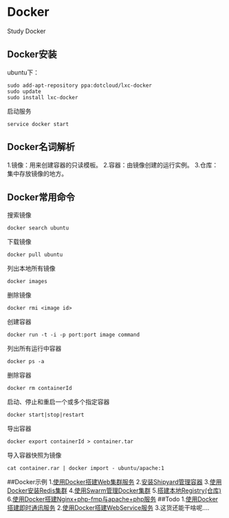 # Docker
  Study Docker

## Docker安装
  ubuntu下：
  ```
  sudo add-apt-repository ppa:dotcloud/lxc-docker
  sudo update
  sudo install lxc-docker
  ```

  启动服务

  ```
  service docker start
  ```

## Docker名词解析   
  1.镜像：用来创建容器的只读模板。
  2.容器：由镜像创建的运行实例。
  3.仓库：集中存放镜像的地方。

## Docker常用命令
  搜索镜像
  ```
  docker search ubuntu
  ```
  下载镜像
  ```
  docker pull ubuntu
  ```
  列出本地所有镜像
  ```
  docker images
  ```
  删除镜像
  ```
  docker rmi <image id>
  ```

  创建容器
  ```
  docker run -t -i -p port:port image command
  ```
  列出所有运行中容器
  ```
  docker ps -a
  ```
  删除容器
  ```
  docker rm containerId
  ```
  启动、停止和重启一个或多个指定容器
  ```
  docker start|stop|restart
  ```
  导出容器
  ```
  docker export containerId > container.tar
  ```
  导入容器快照为镜像
  ```
  cat container.rar | docker import - ubuntu/apache:1
  ```
##Docker示例
  1.[使用Docker搭建Web集群服务](https://github.com/hongker/Docker/blob/master/Cluster)
  2.[安装Shipyard管理容器](https://github.com/hongker/Docker/blob/master/Shipyard)
  3.[使用Docker安装Redis集群](https://github.com/hongker/Docker/blob/master/Redis)
  4.[使用Swarm管理Docker集群](https://github.com/hongker/Docker/blob/master/Swarm)
  5.[搭建本地Registry(仓库)](https://github.com/hongker/Docker/blob/master/Registry)
  6.[使用Docker搭建Nginx+php-fmp与apache+php服务](https://github.com/hongker/Docker/blob/master/Web)
  ##Todo
  1.[使用Docker搭建即时通讯服务](#)
  2.[使用Docker搭建WebService服务](#)
  3.这货还能干啥呢....
